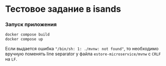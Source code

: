 # Тестовое задание в isands

### Запуск приложения

```bash
docker compose build
docker compose up
```

Если выдается ошибка <code>"/bin/sh: 1: ./mvnw: not found"</code>, то необходимо вручную поменять line separator у файла <code>estore-microservice/mvnw</code> с <code>CRLF</code> на <code>LF</code>.
